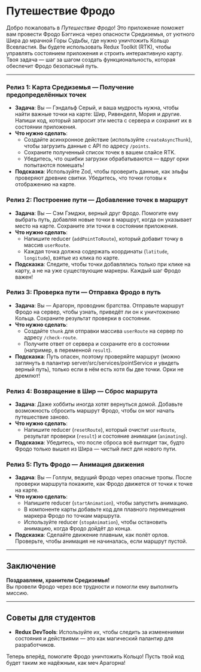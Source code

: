 #  Путешествие Фродо

Добро пожаловать в *Путешествие Фродо*! Это приложение поможет вам провести Фродо Бэггинса через опасности Средиземья, от уютного Шира до мрачной Горы Судьбы, где нужно уничтожить Кольцо Всевластия. Вы будете использовать Redux Toolkit (RTK), чтобы управлять состоянием приложения и строить интерактивную карту. Твоя задача — шаг за шагом создать функциональность, которая обеспечит Фродо безопасный путь.

---

### Релиз 1: Карта Средиземья — Получение предопределённых точек
- **Задача**: Вы — Гэндальф Серый, и ваша мудрость нужна, чтобы найти важные точки на карте: Шир, Ривенделл, Мория и другие. Напиши код, который запросит эти места с сервера и сохранит их в состоянии приложения.  
- **Что нужно сделать**:  
  - Создайте асинхронное действие (используйте `createAsyncThunk`), чтобы загрузить данные с API по адресу `/points`.  
  - Сохраните полученный список точек в вашем слайсе RTK.  
  - Убедитесь, что ошибки загрузки обрабатываются — вдруг орки попытаются помешать!  
- **Подсказка**: Используйте Zod, чтобы проверить данные, как эльфы проверяют древние свитки. Убедитесь, что точки готовы к отображению на карте.

### Релиз 2: Построение пути — Добавление точек в маршрут
- **Задача**: Вы — Сэм Гэмджи, верный друг Фродо. Помогите ему выбрать путь, добавляя новые точки в маршрут, когда он указывает место на карте. Сохраните эти точки в состоянии приложения.  
- **Что нужно сделать**:  
  - Напишите reducer (`addPointToRoute`), который добавит точку в массив `userRoute`.  
  - Каждая точка должна содержать координаты (`latitude`, `longitude`), взятые из клика по карте.  
- **Подсказка**: Следите, чтобы точки добавлялись только при клике на карту, а не на уже существующие маркеры. Каждый шаг Фродо важен!

### Релиз 3: Проверка пути — Отправка Фродо в путь
- **Задача**: Вы — Арагорн, проводник братства. Отправьте маршрут Фродо на сервер, чтобы узнать, приведёт ли он к уничтожению Кольца. Сохраните результат проверки в состоянии.  
- **Что нужно сделать**:  
  - Создайте `thunk` для отправки массива `userRoute` на сервер по адресу `/check-route`.  
  - Получите ответ от сервера и сохраните его в состоянии (например, в переменной `result`).  
- **Подсказка**: Путь опасен, поэтому проверяйте маршрут (можно заглянуть в палантир server/src/services/pointService и увидеть верный путь), только если в нём есть хотя бы две точки. Орки не дремлют!

### Релиз 4: Возвращение в Шир — Сброс маршрута
- **Задача**: Даже хоббиты иногда хотят вернуться домой. Добавьте возможность сбросить маршрут Фродо, чтобы он мог начать путешествие заново.  
- **Что нужно сделать**:  
  - Напишите reducer (`resetRoute`), который очистит `userRoute`, результат проверки (`result`) и состояние анимации (`animating`).  
- **Подсказка**: Убедитесь, что после сброса всё выглядит так, будто Фродо только вышел из Шира — чистый лист для нового пути.

### Релиз 5: Путь Фродо — Анимация движения
- **Задача**: Вы — Голлум, ведущий Фродо через опасные тропы. После проверки маршрута покажите, как Фродо движется от точки к точке на карте.  
- **Что нужно сделать**:  
  - Напишите reducer (`startAnimation`), чтобы запустить анимацию.  
  - В компоненте карты добавьте код для плавного перемещения маркера Фродо по точкам маршрута.  
  - Используйте reducer (`stopAnimation`), чтобы остановить анимацию, когда Фродо дойдёт до конца.  
- **Подсказка**: Сделайте движение плавным, как полёт орлов. Проверьте, чтобы анимация не начиналась, если маршрут пустой.

---

## Заключение

**Поздравляем, хранители Средиземья!**  
Вы провели Фродо через все трудности и помогли ему выполнить миссию.

---

## Советы для студентов

- **Redux DevTools**: Используйте их, чтобы следить за изменениями состояния и действиями — это как магический палантир для разработчиков.  

Теперь вперёд, помогите Фродо уничтожить Кольцо! Пусть твой код будет таким же надёжным, как меч Арагорна!